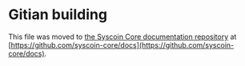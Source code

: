 Gitian building
================

This file was moved to [the Syscoin Core documentation repository](https://github.com/syscoin-core/docs/blob/master/gitian-building.md) at [https://github.com/syscoin-core/docs](https://github.com/syscoin-core/docs).
